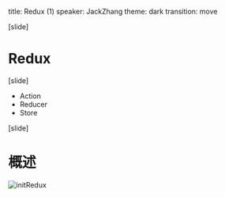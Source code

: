 title: Redux (1)
speaker: JackZhang
theme: dark
transition: move

[slide]

# Redux

[slide]

- Action
- Reducer
- Store

[slide]

# 概述

![initRedux](../img/initRedux.jpg)

